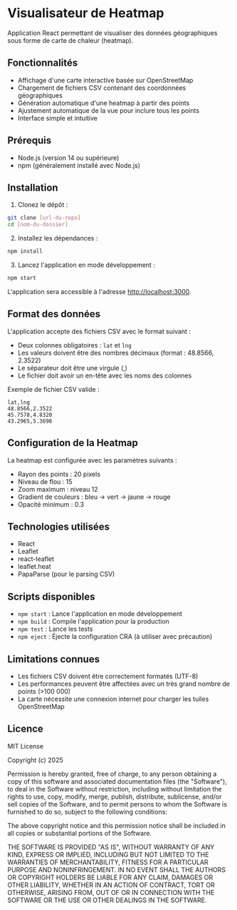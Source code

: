 # Visualisateur de Heatmap

Application React permettant de visualiser des données géographiques sous forme de carte de chaleur (heatmap).

## Fonctionnalités

- Affichage d'une carte interactive basée sur OpenStreetMap
- Chargement de fichiers CSV contenant des coordonnées géographiques
- Génération automatique d'une heatmap à partir des points
- Ajustement automatique de la vue pour inclure tous les points
- Interface simple et intuitive

## Prérequis

- Node.js (version 14 ou supérieure)
- npm (généralement installé avec Node.js)

## Installation

1. Clonez le dépôt :
```bash
git clone [url-du-repo]
cd [nom-du-dossier]
```

2. Installez les dépendances :
```bash
npm install
```

3. Lancez l'application en mode développement :
```bash
npm start
```

L'application sera accessible à l'adresse [http://localhost:3000](http://localhost:3000).

## Format des données

L'application accepte des fichiers CSV avec le format suivant :

- Deux colonnes obligatoires : `lat` et `lng`
- Les valeurs doivent être des nombres décimaux (format : 48.8566, 2.3522)
- Le séparateur doit être une virgule (,)
- Le fichier doit avoir un en-tête avec les noms des colonnes

Exemple de fichier CSV valide :
```csv
lat,lng
48.8566,2.3522
45.7578,4.8320
43.2965,5.3698
```

## Configuration de la Heatmap

La heatmap est configurée avec les paramètres suivants :
- Rayon des points : 20 pixels
- Niveau de flou : 15
- Zoom maximum : niveau 12
- Gradient de couleurs : bleu → vert → jaune → rouge
- Opacité minimum : 0.3

## Technologies utilisées

- React
- Leaflet
- react-leaflet
- leaflet.heat
- PapaParse (pour le parsing CSV)

## Scripts disponibles

- `npm start` : Lance l'application en mode développement
- `npm build` : Compile l'application pour la production
- `npm test` : Lance les tests
- `npm eject` : Éjecte la configuration CRA (à utiliser avec précaution)

## Limitations connues

- Les fichiers CSV doivent être correctement formatés (UTF-8)
- Les performances peuvent être affectées avec un très grand nombre de points (>100 000)
- La carte nécessite une connexion internet pour charger les tuiles OpenStreetMap

## Licence

MIT License

Copyright (c) 2025

Permission is hereby granted, free of charge, to any person obtaining a copy
of this software and associated documentation files (the "Software"), to deal
in the Software without restriction, including without limitation the rights
to use, copy, modify, merge, publish, distribute, sublicense, and/or sell
copies of the Software, and to permit persons to whom the Software is
furnished to do so, subject to the following conditions:

The above copyright notice and this permission notice shall be included in all
copies or substantial portions of the Software.

THE SOFTWARE IS PROVIDED "AS IS", WITHOUT WARRANTY OF ANY KIND, EXPRESS OR
IMPLIED, INCLUDING BUT NOT LIMITED TO THE WARRANTIES OF MERCHANTABILITY,
FITNESS FOR A PARTICULAR PURPOSE AND NONINFRINGEMENT. IN NO EVENT SHALL THE
AUTHORS OR COPYRIGHT HOLDERS BE LIABLE FOR ANY CLAIM, DAMAGES OR OTHER
LIABILITY, WHETHER IN AN ACTION OF CONTRACT, TORT OR OTHERWISE, ARISING FROM,
OUT OF OR IN CONNECTION WITH THE SOFTWARE OR THE USE OR OTHER DEALINGS IN THE
SOFTWARE.
